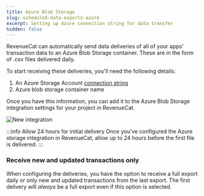 ```yaml
---
title: Azure Blob Storage
slug: scheduled-data-exports-azure
excerpt: Setting up Azure connection string for data transfer
hidden: false
---
```


RevenueCat can automatically send data deliveries of all of your apps' transaction data to an Azure Blob Storage container. These are in the form of .csv files delivered daily.

To start receiving these deliveries, you'll need the following details:

1. An Azure Storage Account [connection string](https://learn.microsoft.com/en-us/azure/storage/common/storage-configure-connection-string)
2. Azure blob storage container name

Once you have this information, you can add it to the Azure Blob Storage integration settings for your project in RevenueCat.

![New integration](/docs_images/integrations/scheduled-data-exports/new-integration.png)

:::info Allow 24 hours for initial delivery
Once you've configured the Azure storage integration in RevenueCat, allow up to 24 hours before the first file is delivered.
:::

### Receive new and updated transactions only

When configuring the deliveries, you have the option to receive a full export daily or only new and updated transactions from the last export. The first delivery will _always_ be a full export even if this option is selected.
